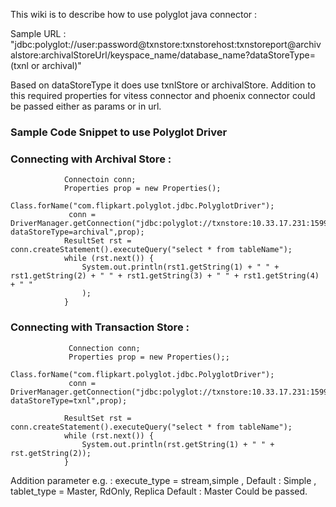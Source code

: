 This wiki is to describe how to use polyglot java connector :

Sample URL :
"jdbc:polyglot://user:password@txnstore:txnstorehost:txnstoreport@archivalstore:archivalStoreUrl/keyspace_name/database_name?dataStoreType=(txnl or archival)"

Based on dataStoreType it does use txnlStore or archivalStore. Addition to this required properties for vitess connector and phoenix connector could be passed either as params or in url.

### Sample Code Snippet to use Polyglot Driver

### Connecting with Archival Store : 

                Connectoin conn;
                Properties prop = new Properties();
                 Class.forName("com.flipkart.polyglot.jdbc.PolyglotDriver");
                 conn =  DriverManager.getConnection("jdbc:polyglot://txnstore:10.33.17.231:15991@archivalstore:localhost:2181:hbase/vt_shipment/shipment?dataStoreType=archival",prop);
                ResultSet rst = conn.createStatement().executeQuery("select * from tableName");
                while (rst.next()) {
                    System.out.println(rst1.getString(1) + " " + rst1.getString(2) + " " + rst1.getString(3) + " " + rst1.getString(4) + " "
                    );
                }

### Connecting with Transaction Store : 

                 Connection conn;
                 Properties prop = new Properties();;
                 Class.forName("com.flipkart.polyglot.jdbc.PolyglotDriver");
                 conn =  DriverManager.getConnection("jdbc:polyglot://txnstore:10.33.17.231:15991@archivalstore:172.17.94.213:2181:hbase/vt_shipment/shipment?dataStoreType=txnl",prop);

                ResultSet rst = conn.createStatement().executeQuery("select * from tableName");
                while (rst.next()) {
                    System.out.println(rst.getString(1) + " " + rst.getString(2));
                }

Addition parameter e.g. : execute_type = stream,simple , Default : Simple , tablet_type = Master, RdOnly, Replica Default : Master
Could be passed.

